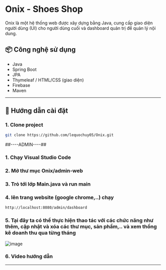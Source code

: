 # Onix - Shoes Shop

Onix là một hệ thống web được xây dựng bằng Java, cung cấp giao diện người dùng (UI) cho người dùng cuối và dashboard quản trị để quản lý nội dung.

## 📦 Công nghệ sử dụng

- Java
- Spring Boot 
- JPA 
- Thymeleaf / HTML/CSS (giao diện)
- Firebase
- Maven

---

## 🚀 Hướng dẫn cài đặt

### 1. Clone project

```bash
git clone https://github.com/lequochuy05/Onix.git
```
##----ADMIN----##

### 1. Chạy Visual Studio Code 
### 2. Mở thư mục Onix/admin-web
### 3. Trỏ tới lớp Main.java và run main
### 4. lên trang website (google chrome,..) chạy 
```bash
http://localhost:8080/admin/dashboard
```
### 5. Tại đây ta có thể thực hiện thao tác với các chức năng như thêm, cập nhật và xóa các thư mục, sản phẩm,.. và xem thống kê doanh thu qua từng tháng
![image](https://github.com/user-attachments/assets/9d05c27f-8e52-4b98-87fc-6ab49e9b4198)
### 6. Video hướng dẫn 
--------------------------------------


